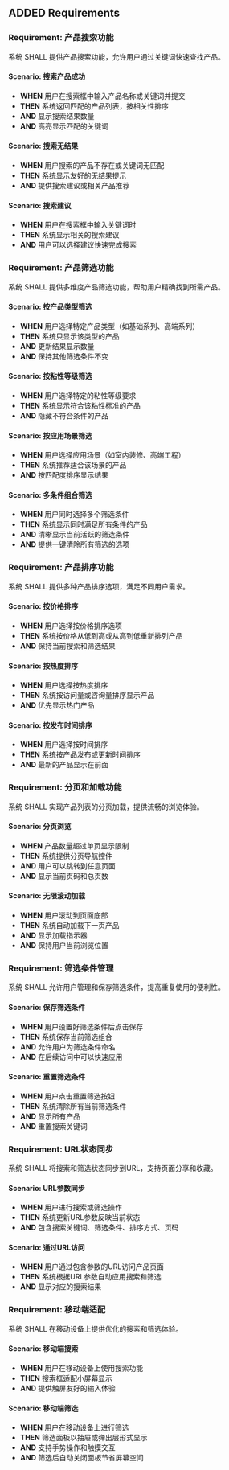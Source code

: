 ## ADDED Requirements

### Requirement: 产品搜索功能
系统 SHALL 提供产品搜索功能，允许用户通过关键词快速查找产品。

#### Scenario: 搜索产品成功
- **WHEN** 用户在搜索框中输入产品名称或关键词并提交
- **THEN** 系统返回匹配的产品列表，按相关性排序
- **AND** 显示搜索结果数量
- **AND** 高亮显示匹配的关键词

#### Scenario: 搜索无结果
- **WHEN** 用户搜索的产品不存在或关键词无匹配
- **THEN** 系统显示友好的无结果提示
- **AND** 提供搜索建议或相关产品推荐

#### Scenario: 搜索建议
- **WHEN** 用户在搜索框中输入关键词时
- **THEN** 系统显示相关的搜索建议
- **AND** 用户可以选择建议快速完成搜索

### Requirement: 产品筛选功能
系统 SHALL 提供多维度产品筛选功能，帮助用户精确找到所需产品。

#### Scenario: 按产品类型筛选
- **WHEN** 用户选择特定产品类型（如基础系列、高端系列）
- **THEN** 系统只显示该类型的产品
- **AND** 更新结果显示数量
- **AND** 保持其他筛选条件不变

#### Scenario: 按粘性等级筛选
- **WHEN** 用户选择特定的粘性等级要求
- **THEN** 系统显示符合该粘性标准的产品
- **AND** 隐藏不符合条件的产品

#### Scenario: 按应用场景筛选
- **WHEN** 用户选择应用场景（如室内装修、高端工程）
- **THEN** 系统推荐适合该场景的产品
- **AND** 按匹配度排序显示结果

#### Scenario: 多条件组合筛选
- **WHEN** 用户同时选择多个筛选条件
- **THEN** 系统显示同时满足所有条件的产品
- **AND** 清晰显示当前活跃的筛选条件
- **AND** 提供一键清除所有筛选的选项

### Requirement: 产品排序功能
系统 SHALL 提供多种产品排序选项，满足不同用户需求。

#### Scenario: 按价格排序
- **WHEN** 用户选择按价格排序选项
- **THEN** 系统按价格从低到高或从高到低重新排列产品
- **AND** 保持当前搜索和筛选结果

#### Scenario: 按热度排序
- **WHEN** 用户选择按热度排序
- **THEN** 系统按访问量或咨询量排序显示产品
- **AND** 优先显示热门产品

#### Scenario: 按发布时间排序
- **WHEN** 用户选择按时间排序
- **THEN** 系统按产品发布或更新时间排序
- **AND** 最新的产品显示在前面

### Requirement: 分页和加载功能
系统 SHALL 实现产品列表的分页加载，提供流畅的浏览体验。

#### Scenario: 分页浏览
- **WHEN** 产品数量超过单页显示限制
- **THEN** 系统提供分页导航控件
- **AND** 用户可以跳转到任意页面
- **AND** 显示当前页码和总页数

#### Scenario: 无限滚动加载
- **WHEN** 用户滚动到页面底部
- **THEN** 系统自动加载下一页产品
- **AND** 显示加载指示器
- **AND** 保持用户当前浏览位置

### Requirement: 筛选条件管理
系统 SHALL 允许用户管理和保存筛选条件，提高重复使用的便利性。

#### Scenario: 保存筛选条件
- **WHEN** 用户设置好筛选条件后点击保存
- **THEN** 系统保存当前筛选组合
- **AND** 允许用户为筛选条件命名
- **AND** 在后续访问中可以快速应用

#### Scenario: 重置筛选条件
- **WHEN** 用户点击重置筛选按钮
- **THEN** 系统清除所有当前筛选条件
- **AND** 显示所有产品
- **AND** 重置搜索关键词

### Requirement: URL状态同步
系统 SHALL 将搜索和筛选状态同步到URL，支持页面分享和收藏。

#### Scenario: URL参数同步
- **WHEN** 用户进行搜索或筛选操作
- **THEN** 系统更新URL参数反映当前状态
- **AND** 包含搜索关键词、筛选条件、排序方式、页码

#### Scenario: 通过URL访问
- **WHEN** 用户通过包含参数的URL访问产品页面
- **THEN** 系统根据URL参数自动应用搜索和筛选
- **AND** 显示对应的搜索结果

### Requirement: 移动端适配
系统 SHALL 在移动设备上提供优化的搜索和筛选体验。

#### Scenario: 移动端搜索
- **WHEN** 用户在移动设备上使用搜索功能
- **THEN** 搜索框适配小屏幕显示
- **AND** 提供触屏友好的输入体验

#### Scenario: 移动端筛选
- **WHEN** 用户在移动设备上进行筛选
- **THEN** 筛选面板以抽屉或弹出层形式显示
- **AND** 支持手势操作和触摸交互
- **AND** 筛选后自动关闭面板节省屏幕空间